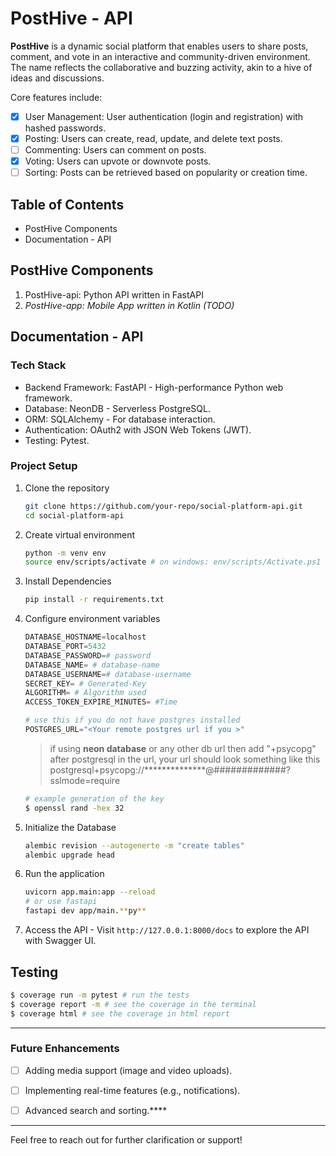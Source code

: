# PostHive - API
**PostHive** is a dynamic social platform that enables users to share posts, comment, and vote in an interactive and community-driven environment. The name reflects the collaborative and buzzing activity, akin to a hive of ideas and discussions.

Core features include:

- [x] User Management: User authentication (login and registration) with hashed passwords.
- [x] Posting: Users can create, read, update, and delete text posts.
- [ ] Commenting: Users can comment on posts.
- [X] Voting: Users can upvote or downvote posts.
- [ ] Sorting: Posts can be retrieved based on popularity or creation time.

## Table of Contents

- PostHive Components
- Documentation - API

## PostHive Components

1. PostHive-api: Python API written in FastAPI
2. *PostHive-app: Mobile App written in Kotlin (TODO)*

## Documentation - API

### Tech Stack
- Backend Framework: FastAPI - High-performance Python web framework.
- Database: NeonDB - Serverless PostgreSQL.
- ORM: SQLAlchemy - For database interaction.
- Authentication: OAuth2 with JSON Web Tokens (JWT).
- Testing: Pytest.
<!-- - Dependency Management: Poetry (or pip. -->
<!-- - Containerization: Docker (optional). -->

### Project Setup

1. Clone the repository
   ```bash
   git clone https://github.com/your-repo/social-platform-api.git
   cd social-platform-api
   ```
2. Create virtual environment
    ```bash
    python -m venv env
    source env/scripts/activate # on windows: env/scripts/Activate.ps1
    ```
3. Install Dependencies
   ```bash
   pip install -r requirements.txt
   ```
4. Configure environment variables
    ```python
    DATABASE_HOSTNAME=localhost
    DATABASE_PORT=5432
    DATABASE_PASSWORD=# password
    DATABASE_NAME= # database-name
    DATABASE_USERNAME=# database-username
    SECRET_KEY= # Generated-Key
    ALGORITHM= # Algorithm used
    ACCESS_TOKEN_EXPIRE_MINUTES= #Time

    # use this if you do not have postgres installed
    POSTGRES_URL="<Your remote postgres url if you >" 
    ```

    > if using **neon database** or any other db url then add "+psycopg" after postgresql in the url, your url should look something like this
    postgresql+psycopg://**************@#############?sslmode=require


    ```sh
    # example generation of the key
    $ openssl rand -hex 32
    ```
5. Initialize the Database
    ```bash
    alembic revision --autogenerte -m "create tables"
    alembic upgrade head
    ```
6. Run the application
    ```bash
    uvicorn app.main:app --reload
    # or use fastapi
    fastapi dev app/main.**py**
    ```
7. Access the API - Visit `http://127.0.0.1:8000/docs` to explore the API with Swagger UI.

## Testing
```bash
$ coverage run -m pytest # run the tests
$ coverage report -m # see the coverage in the terminal
$ coverage html # see the coverage in html report
```

--- 
### Future Enhancements
- [ ] Adding media support (image and video uploads).
- [ ] Implementing real-time features (e.g., notifications).
- [ ] Advanced search and sorting.****
  

--- 

Feel free to reach out for further clarification or support!
